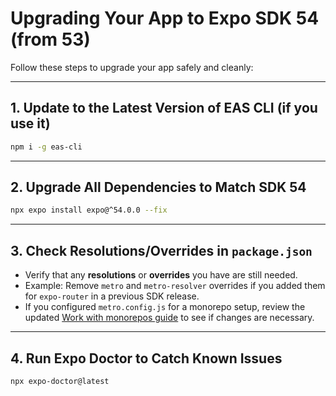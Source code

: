 # Upgrading Your App to Expo SDK 54 (from 53)

Follow these steps to upgrade your app safely and cleanly:

---

## 1. Update to the Latest Version of EAS CLI (if you use it)

```sh
npm i -g eas-cli
```

---

## 2. Upgrade All Dependencies to Match SDK 54

```sh
npx expo install expo@^54.0.0 --fix
```

---

## 3. Check Resolutions/Overrides in `package.json`

- Verify that any **resolutions** or **overrides** you have are still needed.
- Example: Remove `metro` and `metro-resolver` overrides if you added them for `expo-router` in a previous SDK release.
- If you configured `metro.config.js` for a monorepo setup, review the updated [Work with monorepos guide](https://docs.expo.dev/guides/monorepos/) to see if changes are necessary.

---

## 4. Run Expo Doctor to Catch Known Issues

```sh
npx expo-doctor@latest
```



